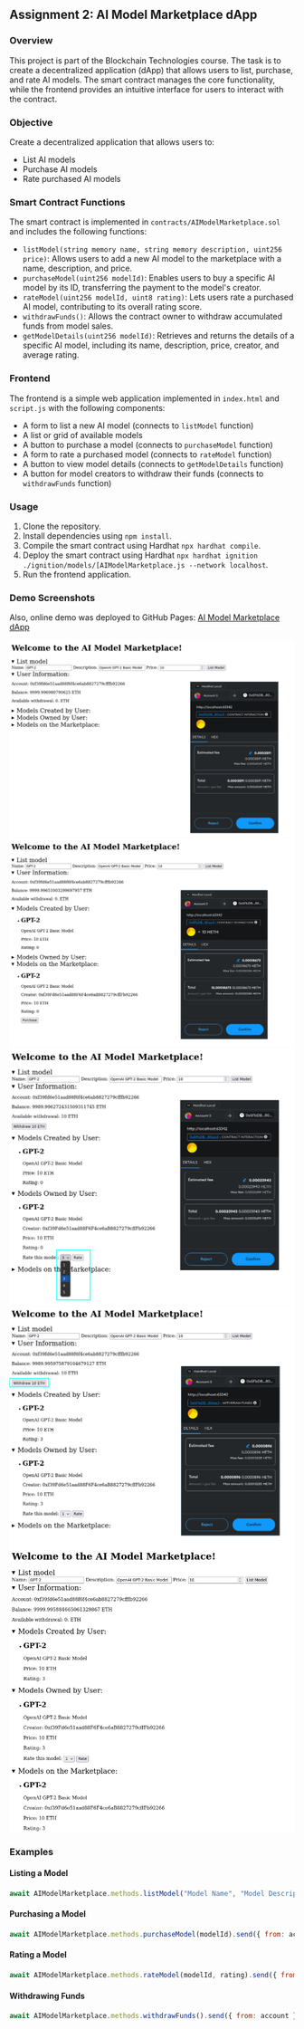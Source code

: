 ## Assignment 2: AI Model Marketplace dApp

### Overview

This project is part of the Blockchain Technologies course. The task is to create a decentralized application (dApp) that allows users to list, purchase, and rate AI models. The smart contract manages the core functionality, while the frontend provides an intuitive interface for users to interact with the contract.

### Objective

Create a decentralized application that allows users to:
- List AI models
- Purchase AI models
- Rate purchased AI models

### Smart Contract Functions

The smart contract is implemented in `contracts/AIModelMarketplace.sol` and includes the following functions:

- `listModel(string memory name, string memory description, uint256 price)`: Allows users to add a new AI model to the marketplace with a name, description, and price.
- `purchaseModel(uint256 modelId)`: Enables users to buy a specific AI model by its ID, transferring the payment to the model's creator.
- `rateModel(uint256 modelId, uint8 rating)`: Lets users rate a purchased AI model, contributing to its overall rating score.
- `withdrawFunds()`: Allows the contract owner to withdraw accumulated funds from model sales.
- `getModelDetails(uint256 modelId)`: Retrieves and returns the details of a specific AI model, including its name, description, price, creator, and average rating.

### Frontend

The frontend is a simple web application implemented in `index.html` and `script.js` with the following components:
- A form to list a new AI model (connects to `listModel` function)
- A list or grid of available models
- A button to purchase a model (connects to `purchaseModel` function)
- A form to rate a purchased model (connects to `rateModel` function)
- A button to view model details (connects to `getModelDetails` function)
- A button for model creators to withdraw their funds (connects to `withdrawFunds` function)

### Usage

1. Clone the repository.
2. Install dependencies using `npm install`.
3. Compile the smart contract using Hardhat `npx hardhat compile`.
4. Deploy the smart contract using Hardhat `npx hardhat ignition ./ignition/models/[AIModelMarketplace.js --network localhost`.
5. Run the frontend application.

### Demo Screenshots
Also, online demo was deployed to GitHub Pages: [AI Model Marketplace dApp](https://tshipenchko.github.io/BT3223/assignment2/index.html)

![Demo Screenshot 0](assets/img_0.png)
![Demo Screenshot 1](assets/img_1.png)
![Demo Screenshot 2](assets/img_2.png)
![Demo Screenshot 3](assets/img_3.png)
![Demo Screenshot 4](assets/img_4.png)

### Examples

#### Listing a Model
```javascript
await AIModelMarketplace.methods.listModel("Model Name", "Model Description", priceInWei).send({ from: account });
```

#### Purchasing a Model
```javascript
await AIModelMarketplace.methods.purchaseModel(modelId).send({ from: account, value: priceInWei });
```

#### Rating a Model
```javascript
await AIModelMarketplace.methods.rateModel(modelId, rating).send({ from: account });
```

#### Withdrawing Funds
```javascript
await AIModelMarketplace.methods.withdrawFunds().send({ from: account });
```
